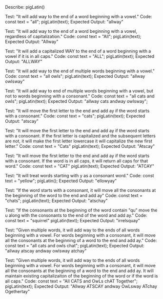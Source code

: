 Describe: pigLatin()

Test: "It will add way to the end of a word beginning with a vowel."
Code:
const text = "all";
pigLatin(text);
Expected Output: "allway"

Test: "It will add way to the end of a word beginning with a vowel, regardless of capitalization."
Code:
const text = "All";
pigLatin(text);
Expected Output: "Allway"

Test: "It will add a capitalized WAY to the end of a word beginning with a vowel if it is in all caps."
Code:
const text = "ALL";
pigLatin(text);
Expected Output: "ALLWAY"

Test: "It will add way to the end of multiple words beginning with a vowel."
Code:
const text = "all owls";
pigLatin(text);
Expected Output: "allway owlsway"

Test: "It will add way to end of multiple words beginning with a vowel, but not to words beginning with a consonant."
Code:
const text = "all cats and owls";
pigLatin(text);
Expected Output: "allway cats andway owlsway";

Test: "It will move the first letter to the end and add ay if the word starts with a consonant."
Code:
const text = "cats";
pigLatin(text);
Expected Output: "atscay"

Test: "It will move the first letter to the end and add ay if the word starts with a consonant. If the first letter is capitalized and the subsequent letters are not, it will make the first letter lowercase it will capitalize the new first letter."
Code:
const text = "Cats"
pigLatin(text);
Expected Output: "Atscay"

Test: "It will move the first letter to the end and add ay if the word starts with a consonant. If the word is in all caps, it will return all caps for that word."
Code:
const text = "CAT"
pigLatin(text);
Expected Output: "ATCAY"

Test: "It will treat words starting with y as a consonant word."
Code:
const text = "yellow";
pigLatin();
Expected Output: "ellowyay"

Test: "If the word starts with a consonant, it will move all the consonants at the beginning of the word to the end and add ay"
Code:
const text = "chats";
pigLatin(text);
Expected Output: "atschay"

Test: "If the consonants at the beginning of the word contain "qu" move the u along with the consonants to the end of the word and add ay."
Code:
const text = "squirrel"
pigLatin(text);
Expected Output: "irrelsquay"

Test: "Given multiple words, it will add way to the ends of all words beginning with a vowel. For words beginning with a consonant, it will move all the consonants at the beginning of a word to the end and add ay."
Code:
const text = "all cats and owls chat";
pigLatin(text);
Expected Output: "allway atscay andway owlsway atchay"

Test: "Given multiple words, it will add way to the ends of all words beginning with a vowel. For words beginning with a consonant, it will move all the consonants at the beginning of a word to the end and add ay. It will maintain existing capitalizaiton of the beginning of the word or if the word is all caps."
Code: 
const text = "All CATS and OwLs chAT Together";
pigLatin(text);
Expected Output: "Allway ATSCAY andway OwLsway ATchay Ogethertay"